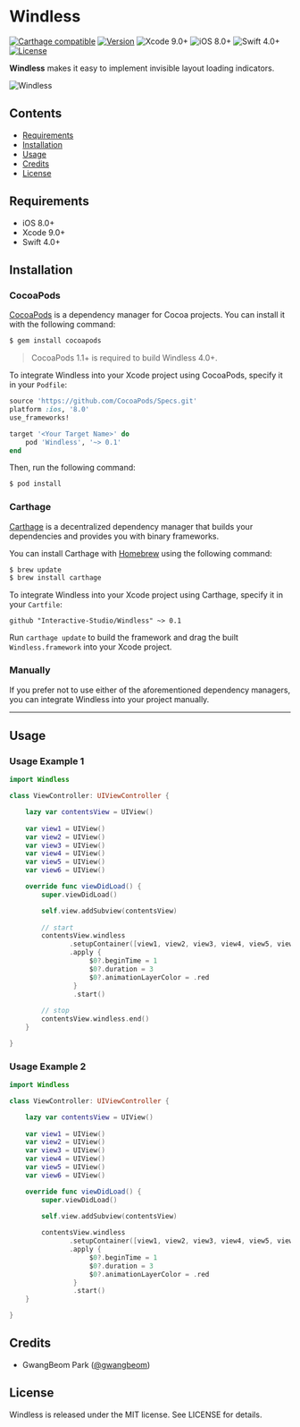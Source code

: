 # Windless

[![Carthage compatible](https://img.shields.io/badge/Carthage-Compatible-brightgreen.svg?style=flat)](https://github.com/Carthage/Carthage)
[![Version](https://img.shields.io/cocoapods/v/Hero.svg?style=flat)](http://cocoapods.org/pods/Hero)
![Xcode 9.0+](https://img.shields.io/badge/Xcode-9.0%2B-blue.svg)
![iOS 8.0+](https://img.shields.io/badge/iOS-8.0%2B-blue.svg)
![Swift 4.0+](https://img.shields.io/badge/Swift-4.0%2B-orange.svg)
[![License](https://img.shields.io/cocoapods/l/Hero.svg?style=flat)](https://github.com/lkzhao/Hero/blob/master/LICENSE?raw=true)

**Windless** makes it easy to implement invisible layout loading indicators.

![Windless](https://github.com/ParkGwangBeom/Windless/blob/master/Resource/sample.gif)


## Contents

- [Requirements](#requirements)
- [Installation](#installation)
- [Usage](#usage)
- [Credits](#credits)
- [License](#license)

## Requirements

- iOS 8.0+
- Xcode 9.0+
- Swift 4.0+

## Installation

### CocoaPods

[CocoaPods](http://cocoapods.org) is a dependency manager for Cocoa projects. You can install it with the following command:

```bash
$ gem install cocoapods
```

> CocoaPods 1.1+ is required to build Windless 4.0+.

To integrate Windless into your Xcode project using CocoaPods, specify it in your `Podfile`:

```ruby
source 'https://github.com/CocoaPods/Specs.git'
platform :ios, '8.0'
use_frameworks!

target '<Your Target Name>' do
    pod 'Windless', '~> 0.1'
end
```

Then, run the following command:

```bash
$ pod install
```

### Carthage

[Carthage](https://github.com/Carthage/Carthage) is a decentralized dependency manager that builds your dependencies and provides you with binary frameworks.

You can install Carthage with [Homebrew](http://brew.sh/) using the following command:

```bash
$ brew update
$ brew install carthage
```

To integrate Windless into your Xcode project using Carthage, specify it in your `Cartfile`:

```ogdl
github "Interactive-Studio/Windless" ~> 0.1
```

Run `carthage update` to build the framework and drag the built `Windless.framework` into your Xcode project.

### Manually

If you prefer not to use either of the aforementioned dependency managers, you can integrate Windless into your project manually.

---

## Usage

### Usage Example 1

```swift
import Windless

class ViewController: UIViewController {

    lazy var contentsView = UIView()
    
    var view1 = UIView()
    var view2 = UIView()
    var view3 = UIView()
    var view4 = UIView()
    var view5 = UIView()
    var view6 = UIView()

    override func viewDidLoad() {
        super.viewDidLoad()

        self.view.addSubview(contentsView)
        
        // start
        contentsView.windless
               .setupContainer([view1, view2, view3, view4, view5, view6])
               .apply {
                    $0?.beginTime = 1
                    $0?.duration = 3
                    $0?.animationLayerColor = .red
                }
                .start()
                
        // stop
        contentsView.windless.end()
    }

}
```

### Usage Example 2

```swift
import Windless

class ViewController: UIViewController {

    lazy var contentsView = UIView()
    
    var view1 = UIView()
    var view2 = UIView()
    var view3 = UIView()
    var view4 = UIView()
    var view5 = UIView()
    var view6 = UIView()

    override func viewDidLoad() {
        super.viewDidLoad()

        self.view.addSubview(contentsView)
        
        contentsView.windless
               .setupContainer([view1, view2, view3, view4, view5, view6])
               .apply {
                    $0?.beginTime = 1
                    $0?.duration = 3
                    $0?.animationLayerColor = .red
                }
                .start()
    }

}
```

## Credits

- GwangBeom Park ([@gwangbeom](https://github.com/ParkGwangBeom))

## License

Windless is released under the MIT license. See LICENSE for details.

